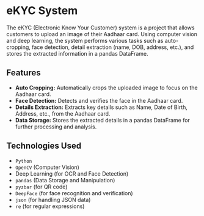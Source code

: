 # eKYC System

The eKYC (Electronic Know Your Customer) system is a project that allows customers to upload an image of their Aadhaar card. Using computer vision and deep learning, the system performs various tasks such as auto-cropping, face detection, detail extraction (name, DOB, address, etc.), and stores the extracted information in a pandas DataFrame.

## Features

- **Auto Cropping:** Automatically crops the uploaded image to focus on the Aadhaar card.
- **Face Detection:** Detects and verifies the face in the Aadhaar card.
- **Details Extraction:** Extracts key details such as Name, Date of Birth, Address, etc., from the Aadhaar card.
- **Data Storage:** Stores the extracted details in a pandas DataFrame for further processing and analysis.

## Technologies Used

- `Python`
- `OpenCV` (Computer Vision)
- Deep Learning (for OCR and Face Detection)
- `pandas` (Data Storage and Manipulation)
- `pyzbar` (for QR code)
- `DeepFace` (for face recognition and verification)
- `json` (for handling JSON data)
- `re` (for regular expressions)
